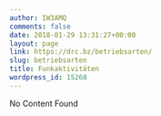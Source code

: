 ```yaml
---
author: IW3AMQ
comments: false
date: 2018-01-29 13:31:27+00:00
layout: page
link: https://drc.bz/betriebsarten/
slug: betriebsarten
title: Funkaktivitäten
wordpress_id: 15268
---
```


No Content Found
